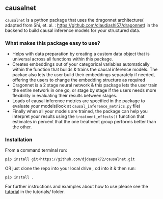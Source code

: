 ## causalnet

`causalnet` is a python package that uses the dragonnet architecture( adapted from Shi, et. al. : https://github.com/claudiashi57/dragonnet) in the backend to build causal inference models for your structured data.

### What makes this package easy to use?
* Helps with data preparation by creating a custom data object that is universal across all functions within this package.
* Creates embeddings out of your categorical variables automatically within the function that builds & trains the causal inference models. The packae also lets the user build their embeddings separately if needed, offering the users to change the embedding structure as required
* Dragonnet is a 2 stage neural network & this package lets the user train the entire network in one go, or stage by stage if the users needs more flexibility in evaluating their results between stages.
* Loads of causal inference metrics are specified in the package to evaluate your models(look at `causal_inference_metrics.py` file)
* Finally when all your models are trained, the package can help you interpret your results using the `treatment_effects()` function that estimates in percent that the one treatment group performs better than the other.

### Installation
From a command terminal run:

`pip install git+https://github.com/djdeepak72/causalnet.git`

OR just clone the repo into your local drive , cd into it & then run:

`pip install .`

For further instructions and examples about how to use please see the [tutorial](tutorials) in the tutorials/ folder.